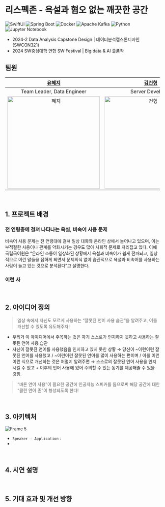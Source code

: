 # 리스펙존 - 욕설과 혐오 없는 깨끗한 공간
![SwiftUI](https://img.shields.io/badge/SwiftUI-0067B9?style=flat-square&logo=Swift&logoColor=white)
![Spring Boot](https://img.shields.io/badge/Spring&#160;Boot-6DB33F?style=flat-square&logo=springboot&logoColor=white)
![Docker](https://img.shields.io/badge/Docker-2496ED?style=flat-square&logo=docker&logoColor=white)
![Apache Kafka](https://img.shields.io/badge/Apache&#160;Kafka-231F20?style=flat-square&logo=apachekafka&logoColor=white)
![Python](https://img.shields.io/badge/python-3776AB?style=flat-square&logo=python&logoColor=white)
![Jupyter Notebook](https://img.shields.io/badge/Jupyter&#160;Notebook-F37626?style=flat-square&logo=jupyter&logoColor=white)  

- 2024-2 Data Analysis Capstone Design | 데이터분석캡스톤디자인 (SWCON321)
- 2024 SW중심대학 연합 SW Festival | Big data & AI 출품작

## 팀원
| [유혜지](https://github.com/yeahh315) | [김건형](https://github.com/mini-min) | [이민재](https://github.com/mini-min) | 
| :--: | :--: | :--: | 
|  Team Leader, Data Engineer | Server Developer | iOS Developer |
| <img width="300" alt="혜지" src="https://github.com/user-attachments/assets/74055c1f-566c-416f-a566-9f79679f49d4"> | <img width="300" alt="건형" src="https://github.com/user-attachments/assets/a8d54a85-2ab7-4b74-a470-c37d8762e918"> | <img width="300" alt="민재" src="https://github.com/user-attachments/assets/7a5d7f57-68d6-4cee-97a8-160d8ddb2371"> | 

<br>

## 1. 프로젝트 배경
### 전 연령층에 걸쳐 나타나는 욕설, 비속어 사용 문제
비속어 사용 문제는 전 연령대에 걸쳐 일상 대화와 온라인 상에서 늘어나고 있으며, 이는 부적절한 사용이나 관계를 악화시키는 경우도 많아 사회적 문제로 자리잡고 있다. 
이에 국립국어원은 “온라인 소통이 일상화된 상황에서 욕설과 비속어가 쉽게 전파되고, 일상적으로 이런 말들을 접하게 되면서 문제의식 없이 습관적으로 욕설과 비속어를 사용하는 사람이 늘고 있는 것으로 분석된다”고 설명한다.

### 이런 사

<br>

## 2. 아이디어 정의
> 일상 속에서 자신도 모르게 사용하는 “잘못된 언어 사용 습관”을 알려주고, 이를 개선할 수 있도록 유도해주자!
- 우리가 이 아이디어에서 주목하는 것은 자기 스스로가 인지하지 못하고 사용하는 잘못된 언어 사용 습관
- 자신이 잘못된 언어를 사용했음을 인지하고 있지 못한 상황 → 당신이 ~이런이런 잘못된 언어를 사용했고 / ~이런이런 잘못된 언어를 많이 사용하는 편이며 / 이를 이런이런 식으로 개선하는 것은 어떨지 알려주면 → 스스로의 잘못된 언어 사용을 인지시킬 수 있고 + 이후의 언어 사용에 있어 주의할 수 있는 동기를 제공해줄 수 있을 것임.
  
> “바른 언어 사용”이 필요한 공간에 인공지능 스피커를 둠으로써 해당 공간에 대한 “클린 언어 존”이 형성되도록 한다!

<br>

## 3. 아키텍처
![Frame 5](https://github.com/user-attachments/assets/674f1e84-93b6-4927-91e5-b9980373d2e5)

- `Speaker - Application` : 
- 
<br>

## 4. 시연 설명

<br>

## 5. 기대 효과 및 개선 방향
